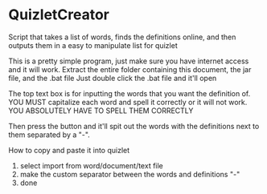 # QuizletCreator
 Script that takes a list of words, finds the definitions online, and then outputs them in a easy to manipulate list for quizlet

This is a pretty simple program, just make sure you have internet access and it will work.
Extract the entire folder containing this document, the jar file, and the .bat file
Just double click the .bat file and it'll open

The top text box is for inputting the words that you want the definition of.
YOU MUST capitalize each word and spell it correctly or it will not work. YOU ABSOLUTELY HAVE TO SPELL THEM CORRECTLY

Then press the button and it'll spit out the words with the definitions next to them separated by a "-".

How to copy and paste it into quizlet
1. select import from word/document/text file
2. make the custom separator between the words and definitions "-"
3. done